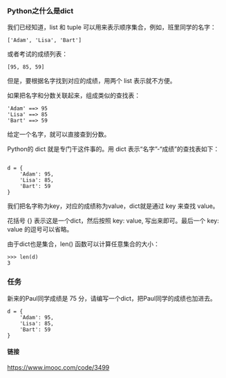 
### Python之什么是dict


我们已经知道，list 和 tuple 可以用来表示顺序集合，例如，班里同学的名字：

```
['Adam', 'Lisa', 'Bart']

```

或者考试的成绩列表：

```
[95, 85, 59]

```

但是，要根据名字找到对应的成绩，用两个 list 表示就不方便。

如果把名字和分数关联起来，组成类似的查找表：

```
'Adam' ==> 95
'Lisa' ==> 85
'Bart' ==> 59

```

给定一个名字，就可以直接查到分数。

Python的 dict 就是专门干这件事的。用 dict 表示“名字”-“成绩”的查找表如下：

```

d = {
    'Adam': 95,
    'Lisa': 85,
    'Bart': 59
}

```

我们把名字称为key，对应的成绩称为value，dict就是通过 key 来查找 value。

花括号 {} 表示这是一个dict，然后按照 key: value, 写出来即可。最后一个 key: value 的逗号可以省略。

由于dict也是集合，len() 函数可以计算任意集合的大小：

```
>>> len(d)
3

```


### 任务

新来的Paul同学成绩是 75 分，请编写一个dict，把Paul同学的成绩也加进去。

```
d = {
    'Adam': 95,
    'Lisa': 85,
    'Bart': 59
}

```

#### 链接 

https://www.imooc.com/code/3499











